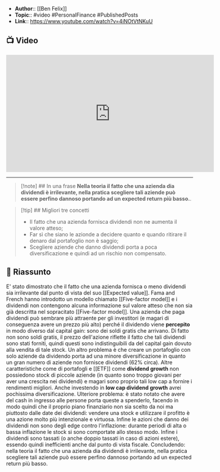 - **Author**:: [[Ben Felix]]
- **Topic**:: #video #PersonalFinance #PublishedPosts
- **Link**:: https://www.youtube.com/watch?v=4iNOtVtNKuU

## 📺 Video
<div class="iframe-container">
  <iframe width="560" height="315" src="https://www.youtube.com/embed/4iNOtVtNKuU" title="YouTube video player" frameborder="0" allow="accelerometer; autoplay; clipboard-write; encrypted-media; gyroscope; picture-in-picture" allowfullscreen></iframe>
</div>

---

> [!note] ## In una frase
> **Nella teoria il fatto che una azienda dia dividendi è irrilevante, nella pratica scegliere tali aziende può essere perfino dannoso portando ad un expected return più basso.**.

> [!tip] ## Migliori tre concetti
> - Il fatto che una azienda fornisca dividendi non ne aumenta il valore atteso;
> - Far sì che siano le azionde a decidere quanto e quando ritirare il denaro dal portafoglio non è saggio;
> - Scegliere aziende che danno dividendi porta a poca diversificazione e quindi ad un rischio non compensato.

## 📒 Riassunto
E' stato dimostrato che il fatto che una azienda fornisca o meno dividendi sia irrilevante dal punto di vista del suo [[Expected value]].
Fama and French hanno introdotto un modello chiamato [[Five-factor model]]
e i dividendi non contengono alcuna informazione sul valore atteso che non sia già descritta nel sopracitato [[Five-factor model]]. 
Una azienda che paga dividendi può sembrare più attraente per gli investitori (e magari di conseguenza avere un prezzo più alto) perché il dividendo viene **percepito** in modo diverso dal capital gain: sono dei soldi gratis che arrivano.
Di fatto non sono soldi gratis, il prezzo dell'azione riflette il fatto che tali dividendi sono stati forniti, quindi questi sono indistinguibili da del capital gain dovuto alla vendita di tale stock.
Un altro problema è che creare un portafoglio con solo aziende da dividendo porta ad una minore diversificazione in quanto un gran numero di aziende non fornisce dividendi (62% circa).
Altre caratteristiche come di portafogli e [[ETF]] come **dividend growth** non possiedono stock di piccole aziende (in quanto sono troppo giovani per aver una crescita nei dividendi) e magari sono proprio tali low cap a fornire i rendimenti migliori.
Anche investendo in **low cap dividend growth** avrei pochissima diversificazione.
Ulteriore problema: è stato notato che avere del cash in ingresso alle persone porta queste a spenderlo, facendo in modo quindi che il proprio piano finanziario non sia scelto da noi ma piuttosto dalle date dei dividendi: vendere una stock e utilizzare il profitto è una azione molto più intenzionale e virtuosa. 
Infine le azioni che danno dei dividendi non sono degli edge contro l'inflazione: durante periodi di alta o bassa inflazione le stock si sono comportate allo stesso modo.
Infine i dividendi sono tassati (o anche doppio tassati in caso di azioni estere), essendo quindi inefficienti anche dal punto di vista fiscale.
Concludendo: nella teoria il fatto che una azienda dia dividendi è irrilevante, nella pratica scegliere tali aziende può essere perfino dannoso portando ad un expected return più basso.